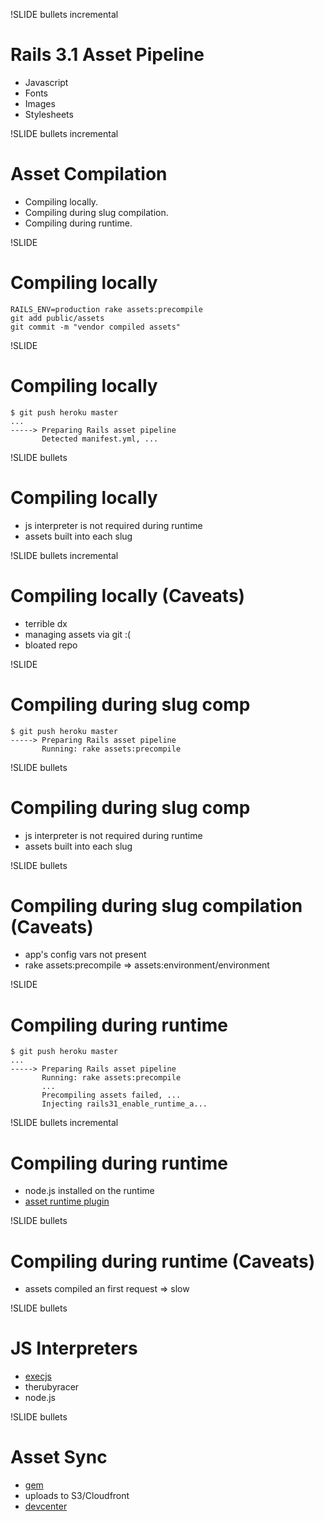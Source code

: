 !SLIDE bullets incremental
# Rails 3.1 Asset Pipeline #

* Javascript
* Fonts
* Images
* Stylesheets

!SLIDE bullets incremental
# Asset Compilation #

* Compiling locally.
* Compiling during slug compilation.
* Compiling during runtime.

!SLIDE
# Compiling locally #

    RAILS_ENV=production rake assets:precompile
    git add public/assets
    git commit -m "vendor compiled assets"
    
!SLIDE
# Compiling locally #

    $ git push heroku master
    ...
    -----> Preparing Rails asset pipeline
           Detected manifest.yml, ...

!SLIDE bullets
# Compiling locally #

* js interpreter is not required during runtime
* assets built into each slug

!SLIDE bullets incremental
# Compiling locally (Caveats) #

* terrible dx
* managing assets via git :(
* bloated repo

!SLIDE
# Compiling during slug comp #

    $ git push heroku master
    -----> Preparing Rails asset pipeline
           Running: rake assets:precompile

!SLIDE bullets
# Compiling during slug comp #

* js interpreter is not required during runtime
* assets built into each slug

!SLIDE bullets
# Compiling during slug compilation (Caveats) #

* app's config vars not present
* rake assets:precompile => assets:environment/environment

!SLIDE
# Compiling during runtime #

    $ git push heroku master
    ...
    -----> Preparing Rails asset pipeline
           Running: rake assets:precompile
           ...
           Precompiling assets failed, ...
           Injecting rails31_enable_runtime_a...

!SLIDE bullets incremental
# Compiling during runtime #

* node.js installed on the runtime
* [asset runtime plugin](https://github.com/hone/rails31_enable_runtime_asset_compilation)

!SLIDE bullets
# Compiling during runtime (Caveats) #

* assets compiled an first request => slow

!SLIDE bullets
# JS Interpreters #

* [execjs](https://github.com/sstephenson/execjs)
* therubyracer
* node.js

!SLIDE bullets
# Asset Sync #

* [gem](https://github.com/rumblelabs/asset_sync)
* uploads to S3/Cloudfront
* [devcenter](http://devcenter.heroku.com/articles/cdn-asset-host-rails31)

